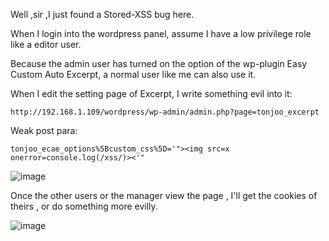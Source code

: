 Well ,sir ,I just found a Stored-XSS bug here.

When I login into the wordpress panel, assume I have a low privilege role like a editor user.

Because the admin user has turned on the option of the wp-plugin  Easy Custom Auto Excerpt, a normal user like me can also use it.

When I edit the setting page of Excerpt, I write something evil into it:

```
http://192.168.1.109/wordpress/wp-admin/admin.php?page=tonjoo_excerpt
```

Weak post para:

```
tonjoo_ecae_options%5Bcustom_css%5D='"><img src=x onerror=console.log(/xss/)><'"
```

![image](https://raw.githubusercontent.com/d4wner/Vulnerabilities-Report/master/pic/easy-custom-auto-excerpt/sxss1.png)

Once the other users or the manager view the page , I'll get the cookies of theirs , or do something more evilly.

![image](https://raw.githubusercontent.com/d4wner/Vulnerabilities-Report/master/pic/easy-custom-auto-excerpt/sxss2.png)